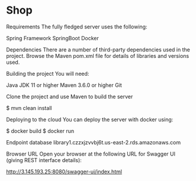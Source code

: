 # Shop

Requirements
The fully fledged server uses the following:

Spring Framework
SpringBoot
Docker

Dependencies
There are a number of third-party dependencies used in the project. Browse the Maven pom.xml file for details of libraries and versions used.

Building the project
You will need:

Java JDK 11 or higher
Maven 3.6.0 or higher
Git

Clone the project and use Maven to build the server

$ mvn clean install

Deploying to the cloud
You can deploy the server with docker using:

$ docker build 
$ docker run 

Endpoint database
library1.czzxjzvvbj6t.us-east-2.rds.amazonaws.com

Browser URL
Open your browser at the following URL for Swagger UI (giving REST interface details):

http://3.145.193.25:8080/swagger-ui/index.html
